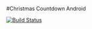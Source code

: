#Christmas Countdown Android

[![Build 
Status](https://travis-ci.com/KazuOfficial/Christmas-Countdown-Android.svg?branch=master)](https://travis-ci.com/KazuOfficial/Christmas-Countdown-Android)
